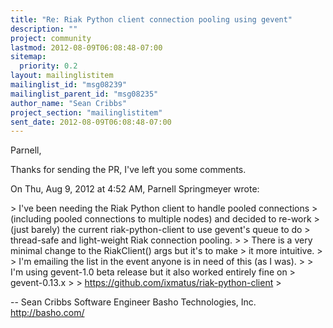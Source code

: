 ```yaml
---
title: "Re: Riak Python client connection pooling using gevent"
description: ""
project: community
lastmod: 2012-08-09T06:08:48-07:00
sitemap:
  priority: 0.2
layout: mailinglistitem
mailinglist_id: "msg08239"
mailinglist_parent_id: "msg08235"
author_name: "Sean Cribbs"
project_section: "mailinglistitem"
sent_date: 2012-08-09T06:08:48-07:00
---
```



Parnell,

Thanks for sending the PR, I've left you some comments.

On Thu, Aug 9, 2012 at 4:52 AM, Parnell Springmeyer wrote:

&gt; I've been needing the Riak Python client to handle pooled connections
&gt; (including pooled connections to multiple nodes) and decided to re-work
&gt; (just barely) the current riak-python-client to use gevent's queue to do
&gt; thread-safe and light-weight Riak connection pooling.
&gt;
&gt; There is a very minimal change to the RiakClient() args but it's to make
&gt; it more intuitive.
&gt;
&gt; I'm emailing the list in the event anyone is in need of this (as I was).
&gt;
&gt; I'm using gevent-1.0 beta release but it also worked entirely fine on
&gt; gevent-0.13.x
&gt;
&gt; https://github.com/ixmatus/riak-python-client
&gt;

-- 
Sean Cribbs 
Software Engineer
Basho Technologies, Inc.
http://basho.com/
